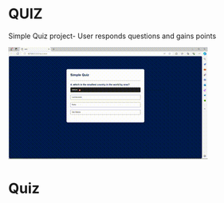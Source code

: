 
<h1> QUIZ </h2>

<p> Simple Quiz project- User responds questions and gains points </p>

![](quiz.gif)
# Quiz
